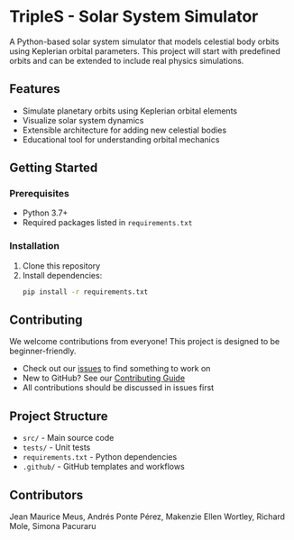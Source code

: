 # TripleS - Solar System Simulator

A Python-based solar system simulator that models celestial body orbits using Keplerian orbital parameters. This project will start with predefined orbits and can be extended to include real physics simulations.

## Features

- Simulate planetary orbits using Keplerian orbital elements
- Visualize solar system dynamics
- Extensible architecture for adding new celestial bodies
- Educational tool for understanding orbital mechanics

## Getting Started

### Prerequisites

- Python 3.7+
- Required packages listed in `requirements.txt`

### Installation

1. Clone this repository
2. Install dependencies:
   ```bash
   pip install -r requirements.txt
   ```

## Contributing

We welcome contributions from everyone! This project is designed to be beginner-friendly.

- Check out our [issues](../../issues) to find something to work on
- New to GitHub? See our [Contributing Guide](CONTRIBUTING.md)
- All contributions should be discussed in issues first

## Project Structure

- `src/` - Main source code
- `tests/` - Unit tests
- `requirements.txt` - Python dependencies
- `.github/` - GitHub templates and workflows

## Contributors

Jean Maurice Meus, Andrés Ponte Pérez, Makenzie Ellen Wortley, Richard Mole, Simona Pacuraru
